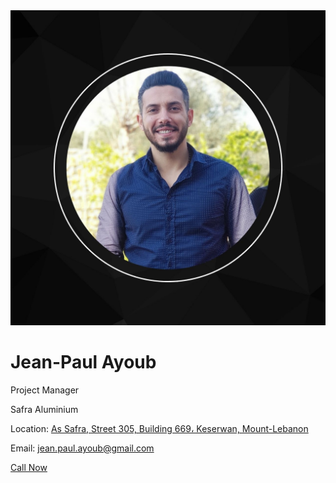 <html>
 <head>
    <title>Profile Business Card</title>
    <link rel="stylesheet" href="style.css">
    <link rel="stylesheet" href="https://cdnjs.cloudflare.com/ajax/libs/font-awesome/5.15.3/css/all.min.css">
 </head>
 <body>
    <div class="profile-card">
        <img src="Profile_Picture.jpg" alt="Profile Picture">
        <h1>Jean-Paul Ayoub</h1>
        <p>Project Manager</p>
        <p>Safra Aluminium</p>
        <p>Location: <a href="https://www.google.com/maps?q=34.039152, 35.633213" target="_blank">As Safra, Street 305, Building 669، Keserwan, Mount-Lebanon</a></p>
        <p>Email: <a href="mailto:jean.paul.ayoub@gmail.com">jean.paul.ayoub@gmail.com</a></p>
        <a href="tel:+96176532332" class="button">Call Now</a>
        <div class="social-icons">
            <a href="https://www.facebook.com/safraaluminium?mibextid=ZbWKwL" target="_blank"><i class="fab fa-facebook-f"></i></a>
            <a href="https://instagram.com/safra_aluminium?igshid=MzNlNGNkZWQ4Mg==" target="_blank"><i class="fab fa-instagram"></i></a>
            <a href="https://www.linkedin.com/in/jean-paul-ayoub/" target="_blank"><i class="fab fa-linkedin-in"></i></a>
    </div>
 </body>
</html>
